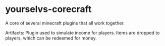 # yourselvs-corecraft
A core of several minecraft plugins that all work together.

Artifacts: Plugin used to simulate income for players. Items are dropped to players, which can be redeemed for money.
